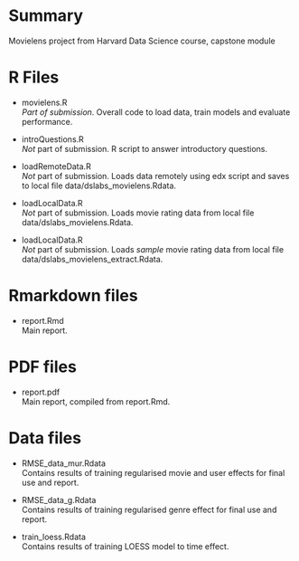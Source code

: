 # Summary
Movielens project from Harvard Data Science course, capstone module

# R Files
* movielens.R  
_Part of submission_. Overall code to load data, train models and evaluate
performance.

* introQuestions.R        
_Not_ part of submission. R script to answer introductory questions.

* loadRemoteData.R        
_Not_ part of submission. Loads data remotely using edx script and saves to
local file data/dslabs_movielens.Rdata.
                                
* loadLocalData.R         
_Not_ part of submission. Loads movie rating data from local file
data/dslabs_movielens.Rdata.

* loadLocalData.R         
_Not_ part of submission. Loads _sample_ movie rating data from local file
data/dslabs_movielens_extract.Rdata.

# Rmarkdown files
* report.Rmd  
Main report.

# PDF files
* report.pdf  
Main report, compiled from report.Rmd.

# Data files
* RMSE_data_mur.Rdata  
Contains results of training regularised movie and user effects for final use
and report.

* RMSE_data_g.Rdata  
Contains results of training regularised genre effect for final use and report.

* train_loess.Rdata  
Contains results of training LOESS model to time effect.